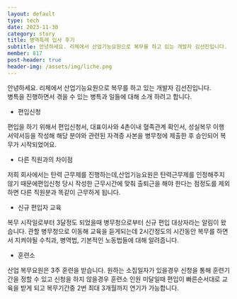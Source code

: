 ```yaml
---
layout: default
type: tech
date: 2023-11-30
category: story
title: 병역특례 입사 후기
subtitle: 안녕하세요. 리체에서 산업기능요원으로 복무를 하고 있는 개발자 김선진입니다. 병특을 진행하면서 겪을 수 있는 병특과 일들에 대해 소개 하려고 합니다.
member: 817
post-header: true
header-img: /assets/img/liche.png
---
```


안녕하세요. 리체에서 산업기능요원으로 복무를 하고 있는 개발자 김선진입니다.<br/>
병특을 진행하면서 겪을 수 있는 병특과 일들에 대해 소개 하려고 합니다.

- 편입신청

편입을 하기 위해서 편입신청서, 대표이사와 4촌이내 혈족관계 확인서, 성실복무 이행 서약서등을 작성해 해당 분야와 관련된 자격증 사본을 병무청에 제출한 후 승인되어 복무가 시작되었어요.

- 다른 직원과의 차이점

저희 회사에서는 탄력 근무제를 진행하는데,산업기능요원은 탄력근무제를 인정해주지 않기 때문에편입신청 당시 작성한 근무시간에 맞춰 출퇴근을 해야 한다는 점정도를 제외하면 다른 직원분과 똑같이 근무하게 됩니다.

- 신규 편입자 교육

복무 시작일로부터 3달정도 되었을때 병무청으로부터 신규 편입 대상자라는 알림이 왔습니다.
관할 병무청으로 이동해 교육을 듣게되는데 2시간정도의 시간동안 복무를 하면서 지켜야될 수칙과, 병역법, 기본적인 노동법들에 대해 알려줍니다.

- 훈련소

산업 복무요원은 3주 훈련을 받습니다. 원하는 소집일자가 있을경우 신청을 통해 훈련기간을 정할 수 있고 신청을 하지 않을경우 훈련소 인원 미달일때 편입이 빠른순서대로 교육을 받게 되고 복무기간중 2번 최대 3개월까지 연기가 가능합니다.
